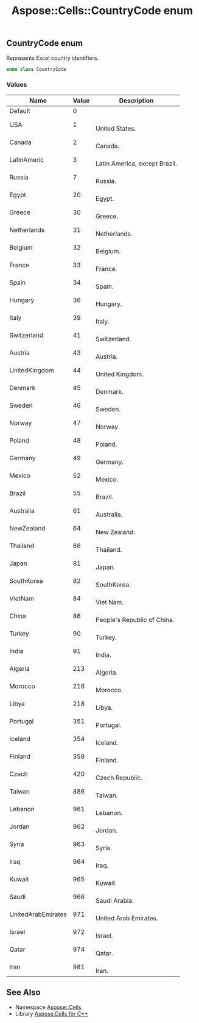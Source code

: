 ﻿---
title: Aspose::Cells::CountryCode enum
linktitle: CountryCode
second_title: Aspose.Cells for C++ API Reference
description: 'Aspose::Cells::CountryCode enum. Represents Excel country identifiers in C++.'
type: docs
weight: 19000
url: /cpp/aspose.cells/countrycode/
---
## CountryCode enum


Represents Excel country identifiers.

```cpp
enum class CountryCode
```

### Values

| Name | Value | Description |
| --- | --- | --- |
| Default | 0 | <br> |
| USA | 1 | <br>United States. |
| Canada | 2 | <br>Canada. |
| LatinAmeric | 3 | <br>Latin America, except Brazil. |
| Russia | 7 | <br>Russia. |
| Egypt | 20 | <br>Egypt. |
| Greece | 30 | <br>Greece. |
| Netherlands | 31 | <br>Netherlands. |
| Belgium | 32 | <br>Belgium. |
| France | 33 | <br>France. |
| Spain | 34 | <br>Spain. |
| Hungary | 36 | <br>Hungary. |
| Italy | 39 | <br>Italy. |
| Switzerland | 41 | <br>Switzerland. |
| Austria | 43 | <br>Austria. |
| UnitedKingdom | 44 | <br>United Kingdom. |
| Denmark | 45 | <br>Denmark. |
| Sweden | 46 | <br>Sweden. |
| Norway | 47 | <br>Norway. |
| Poland | 48 | <br>Poland. |
| Germany | 49 | <br>Germany. |
| Mexico | 52 | <br>Mexico. |
| Brazil | 55 | <br>Brazil. |
| Australia | 61 | <br>Australia. |
| NewZealand | 64 | <br>New Zealand. |
| Thailand | 66 | <br>Thailand. |
| Japan | 81 | <br>Japan. |
| SouthKorea | 82 | <br>SouthKorea. |
| VietNam | 84 | <br>Viet Nam. |
| China | 86 | <br>People's Republic of China. |
| Turkey | 90 | <br>Turkey. |
| India | 91 | <br>India. |
| Algeria | 213 | <br>Algeria. |
| Morocco | 216 | <br>Morocco. |
| Libya | 218 | <br>Libya. |
| Portugal | 351 | <br>Portugal. |
| Iceland | 354 | <br>Iceland. |
| Finland | 358 | <br>Finland. |
| Czech | 420 | <br>Czech Republic. |
| Taiwan | 886 | <br>Taiwan. |
| Lebanon | 961 | <br>Lebanon. |
| Jordan | 962 | <br>Jordan. |
| Syria | 963 | <br>Syria. |
| Iraq | 964 | <br>Iraq. |
| Kuwait | 965 | <br>Kuwait. |
| Saudi | 966 | <br>Saudi Arabia. |
| UnitedArabEmirates | 971 | <br>United Arab Emirates. |
| Israel | 972 | <br>Israel. |
| Qatar | 974 | <br>Qatar. |
| Iran | 981 | <br>Iran. |

## See Also

* Namespace [Aspose::Cells](../)
* Library [Aspose.Cells for C++](../../)

